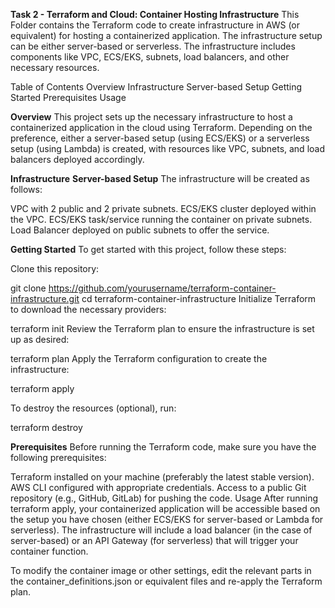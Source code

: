 **Task 2 - Terraform and Cloud: Container Hosting Infrastructure**
This Folder contains the Terraform code to create infrastructure in AWS (or equivalent) for hosting a containerized application. The infrastructure setup can be either server-based or serverless. The infrastructure includes components like VPC, ECS/EKS, subnets, load balancers, and other necessary resources.

Table of Contents
Overview
Infrastructure
Server-based Setup
Getting Started
Prerequisites
Usage

**Overview**
This project sets up the necessary infrastructure to host a containerized application in the cloud using Terraform. Depending on the preference, either a server-based setup (using ECS/EKS) or a serverless setup (using Lambda) is created, with resources like VPC, subnets, and load balancers deployed accordingly.

**Infrastructure**
**Server-based Setup**
The infrastructure will be created as follows:

VPC with 2 public and 2 private subnets.
ECS/EKS cluster deployed within the VPC.
ECS/EKS task/service running the container on private subnets.
Load Balancer deployed on public subnets to offer the service.

**Getting Started**
To get started with this project, follow these steps:

Clone this repository:

git clone https://github.com/yourusername/terraform-container-infrastructure.git
cd terraform-container-infrastructure
Initialize Terraform to download the necessary providers:

terraform init
Review the Terraform plan to ensure the infrastructure is set up as desired:

terraform plan
Apply the Terraform configuration to create the infrastructure:

terraform apply

To destroy the resources (optional), run:

terraform destroy

**Prerequisites**
Before running the Terraform code, make sure you have the following prerequisites:

Terraform installed on your machine (preferably the latest stable version).
AWS CLI configured with appropriate credentials.
Access to a public Git repository (e.g., GitHub, GitLab) for pushing the code.
Usage
After running terraform apply, your containerized application will be accessible based on the setup you have chosen (either ECS/EKS for server-based or Lambda for serverless). The infrastructure will include a load balancer (in the case of server-based) or an API Gateway (for serverless) that will trigger your container function.

To modify the container image or other settings, edit the relevant parts in the container_definitions.json or equivalent files and re-apply the Terraform plan.
